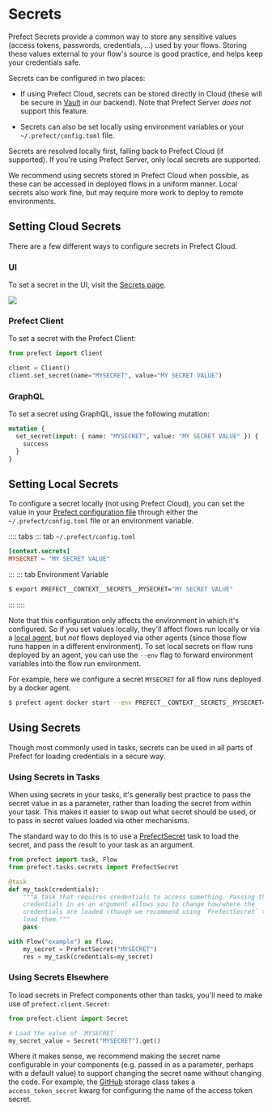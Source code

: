 # Secrets

Prefect Secrets provide a common way to store any sensitive values (access
tokens, passwords, credentials, ...) used by your flows. Storing these values
external to your flow's source is good practice, and helps keep your
credentials safe.

Secrets can be configured in two places:

- If using Prefect Cloud, secrets can be stored directly in Cloud (these will
  be secure in [Vault](https://www.vaultproject.io) in our backend). Note that
  Prefect Server _does not_ support this feature.

- Secrets can also be set locally using environment variables or your
  `~/.prefect/config.toml` file.

Secrets are resolved locally first, falling back to Prefect Cloud (if
supported). If you're using Prefect Server, only local secrets are supported.

We recommend using secrets stored in Prefect Cloud when possible, as these can
be accessed in deployed flows in a uniform manner. Local secrets also work
fine, but may require more work to deploy to remote environments.


## Setting Cloud Secrets <Badge text="Cloud"/>

There are a few different ways to configure secrets in Prefect Cloud.

### UI

To set a secret in the UI, visit the [Secrets page](/orchestration/ui/team-settings.md#secrets).

![](/orchestration/ui/team-secrets.png)

### Prefect Client

To set a secret with the Prefect Client:

```python
from prefect import Client

client = Client()
client.set_secret(name="MYSECRET", value="MY SECRET VALUE")
```

### GraphQL <Badge text="GQL"/>

To set a secret using GraphQL, issue the following mutation:

```graphql
mutation {
  set_secret(input: { name: "MYSECRET", value: "MY SECRET VALUE" }) {
    success
  }
}
```

## Setting Local Secrets

To configure a secret locally (not using Prefect Cloud), you can set the value
in your [Prefect configuration file](/core/concepts/configuration.md) through
either the `~/.prefect/config.toml` file or an environment variable.

:::: tabs
::: tab `~/.prefect/config.toml`
```toml
[context.secrets]
MYSECRET = "MY SECRET VALUE"
```
:::
::: tab Environment Variable
```bash
$ export PREFECT__CONTEXT__SECRETS__MYSECRET="MY SECRET VALUE"
```
:::
::::

Note that this configuration only affects the environment in which it's
configured. So if you set values locally, they'll affect flows run locally or
via a [local agent](/orchestration/agents/local.md), but _not_ flows deployed
via other agents (since those flow runs happen in a different environment). To
set local secrets on flow runs deployed by an agent, you can use the `--env`
flag to forward environment variables into the flow run environment.

For example, here we configure a secret `MYSECRET` for all flow runs deployed
by a docker agent.

```bash
$ prefect agent docker start --env PREFECT__CONTEXT__SECRETS__MYSECRET="MY SECRET VALUE"
```


## Using Secrets

Though most commonly used in tasks, secrets can be used in all parts of Prefect
for loading credentials in a secure way.

### Using Secrets in Tasks

When using secrets in your tasks, it's generally best practice to pass the
secret value in as a parameter, rather than loading the secret from within your
task. This makes it easier to swap out what secret should be used, or to pass
in secret values loaded via other mechanisms.

The standard way to do this is to use a
[PrefectSecret](/api/latest/tasks/secrets.html#prefectsecret) task to load the
secret, and pass the result to your task as an argument.

```python
from prefect import task, Flow
from prefect.tasks.secrets import PrefectSecret

@task
def my_task(credentials):
    """A task that requires credentials to access something. Passing the
    credentials in as an argument allows you to change how/where the
    credentials are loaded (though we recommend using `PrefectSecret` tasks to
    load them."""
    pass

with Flow("example") as flow:
    my_secret = PrefectSecret("MYSECRET")
    res = my_task(credentials=my_secret)
```

### Using Secrets Elsewhere

To load secrets in Prefect components other than tasks, you'll need to make use
of `prefect.client.Secret`:

```python
from prefect.client import Secret

# Load the value of `MYSECRET`
my_secret_value = Secret("MYSECRET").get()
```

Where it makes sense, we recommend making the secret name configurable in your
components (e.g. passed in as a parameter, perhaps with a default value) to
support changing the secret name without changing the code. For example, the
[GitHub](/orchestration/flow_config/storage.md#github) storage class takes a
`access_token_secret` kwarg for configuring the name of the access token
secret.
